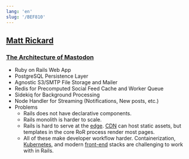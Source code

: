```yaml
---
lang: 'en'
slug: '/BEF810'
---
```


## [Matt Rickard](./../.././docs/pages/Matt%20Rickard.md)

### [The Architecture of Mastodon](https://matt-rickard.ghost.io/the-architecture-of-mastodon/)

- Ruby on Rails Web App
- PostgreSQL Persistence Layer
- Agnostic S3/SMTP File Storage and Mailer
- Redis for Precomputed Social Feed Cache and Worker Queue
- Sidekiq for Background Processing
- Node Handler for Streaming (Notifications, New posts, etc.)
- Problems
  - Rails does not have declarative components.
  - Rails monolith is harder to scale.
  - Rails is hard to serve at the [edge](./../.././docs/pages/Edge.md). [CDN](./../.././docs/pages/CDN.md) can host static assets, but templates in the core RoR process render most pages.
  - All of these make developer workflow harder. Containerization, [Kubernetes](./../.././docs/pages/Kubernetes.md), and modern [front-end](./../.././docs/pages/Front-end.md) stacks are challenging to work with in Rails.

<head>
  <html lang="en-US"/>
</head>
